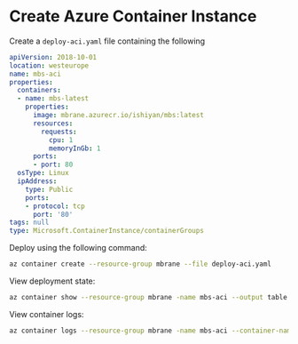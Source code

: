 # Create Azure Container Instance

Create a `deploy-aci.yaml` file containing the following

```yaml
apiVersion: 2018-10-01
location: westeurope
name: mbs-aci
properties:
  containers:
  - name: mbs-latest
    properties:
      image: mbrane.azurecr.io/ishiyan/mbs:latest
      resources:
        requests:
          cpu: 1
          memoryInGb: 1
      ports:
      - port: 80
  osType: Linux
  ipAddress:
    type: Public
    ports:
    - protocol: tcp
      port: '80'
tags: null
type: Microsoft.ContainerInstance/containerGroups
```

Deploy using the following command:

```bash
az container create --resource-group mbrane --file deploy-aci.yaml
```

View deployment state:

```bash
az container show --resource-group mbrane -name mbs-aci --output table
```

View container logs:

```bash
az container logs --resource-group mbrane -name mbs-aci --container-name mbs-aci
```
